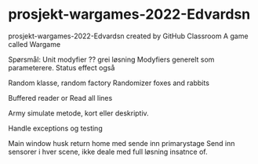 # prosjekt-wargames-2022-Edvardsn
prosjekt-wargames-2022-Edvardsn created by GitHub Classroom
A game called Wargame

Spørsmål:
Unit modyfier ?? grei løsning
Modyfiers generelt som parameterere.
Status effect også

Random klasse, random factory
Randomizer foxes and rabbits

Buffered reader or Read all lines

Army simulate metode, kort eller deskriptiv.

Handle exceptions og testing

Main window
husk return home med sende inn primarystage
Send inn sensorer i hver scene, ikke deale med full løsning
insatnce of.